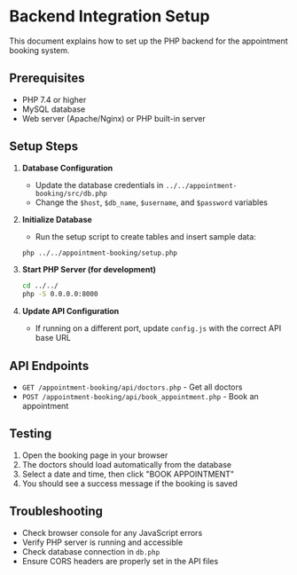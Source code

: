 
# Backend Integration Setup

This document explains how to set up the PHP backend for the appointment booking system.

## Prerequisites

- PHP 7.4 or higher
- MySQL database
- Web server (Apache/Nginx) or PHP built-in server

## Setup Steps

1. **Database Configuration**
   - Update the database credentials in `../../appointment-booking/src/db.php`
   - Change the `$host`, `$db_name`, `$username`, and `$password` variables

2. **Initialize Database**
   - Run the setup script to create tables and insert sample data:
   ```bash
   php ../../appointment-booking/setup.php
   ```

3. **Start PHP Server (for development)**
   ```bash
   cd ../../
   php -S 0.0.0.0:8000
   ```

4. **Update API Configuration**
   - If running on a different port, update `config.js` with the correct API base URL

## API Endpoints

- `GET /appointment-booking/api/doctors.php` - Get all doctors
- `POST /appointment-booking/api/book_appointment.php` - Book an appointment

## Testing

1. Open the booking page in your browser
2. The doctors should load automatically from the database
3. Select a date and time, then click "BOOK APPOINTMENT"
4. You should see a success message if the booking is saved

## Troubleshooting

- Check browser console for any JavaScript errors
- Verify PHP server is running and accessible
- Check database connection in `db.php`
- Ensure CORS headers are properly set in the API files
